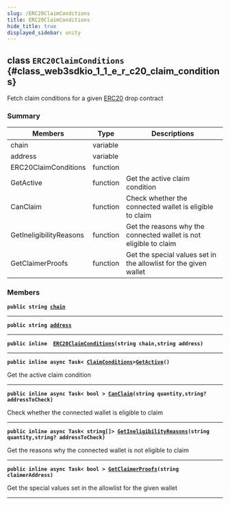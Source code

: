 ```yaml
---
slug: /ERC20ClaimConditions
title: ERC20ClaimConditions
hide_title: true
displayed_sidebar: unity
---
```


## class `ERC20ClaimConditions` {#class_web3sdkio_1_1_e_r_c20_claim_conditions}

Fetch claim conditions for a given [ERC20](docs/unity/ERC20.md#class_web3sdkio_1_1_e_r_c20) drop contract

### Summary

| Members | Type | Descriptions |
| ------- | ---- | ------------ |
| chain | variable |  |
| address | variable |  |
| ERC20ClaimConditions | function |  |
| GetActive | function | Get the active claim condition |
| CanClaim | function | Check whether the connected wallet is eligible to claim |
| GetIneligibilityReasons | function | Get the reasons why the connected wallet is not eligible to claim |
| GetClaimerProofs | function | Get the special values set in the allowlist for the given wallet |

### Members

**`public string `[`chain`](#class_web3sdkio_1_1_e_r_c20_claim_conditions_1a33fc497c6729776eacfa3060bfeff664)**

---

**`public string `[`address`](#class_web3sdkio_1_1_e_r_c20_claim_conditions_1a5d7f21573fa3a130ddb5acbf194bf812)**

---

**`public inline  `[`ERC20ClaimConditions`](#class_web3sdkio_1_1_e_r_c20_claim_conditions_1a95f27452db18ff648bc59f3647238b8c)`(string chain,string address)`**

---

**`public inline async Task< `[`ClaimConditions`](docs/unity/ClaimConditions.md#class_web3sdkio_1_1_claim_conditions)` > `[`GetActive`](#class_web3sdkio_1_1_e_r_c20_claim_conditions_1a9b3b8ed78acfbed1bb668b80317f7264)`()`**

Get the active claim condition

---

**`public inline async Task< bool > `[`CanClaim`](#class_web3sdkio_1_1_e_r_c20_claim_conditions_1a24c23d6a498519ba782e6dd317e8bb2c)`(string quantity,string? addressToCheck)`**

Check whether the connected wallet is eligible to claim

---

**`public inline async Task< string[]> `[`GetIneligibilityReasons`](#class_web3sdkio_1_1_e_r_c20_claim_conditions_1aa17c7838f1084749f8cd46515f2fc997)`(string quantity,string? addressToCheck)`**

Get the reasons why the connected wallet is not eligible to claim

---

**`public inline async Task< bool > `[`GetClaimerProofs`](#class_web3sdkio_1_1_e_r_c20_claim_conditions_1a146c08501150a6340755d33620b4f758)`(string claimerAddress)`**

Get the special values set in the allowlist for the given wallet

---
